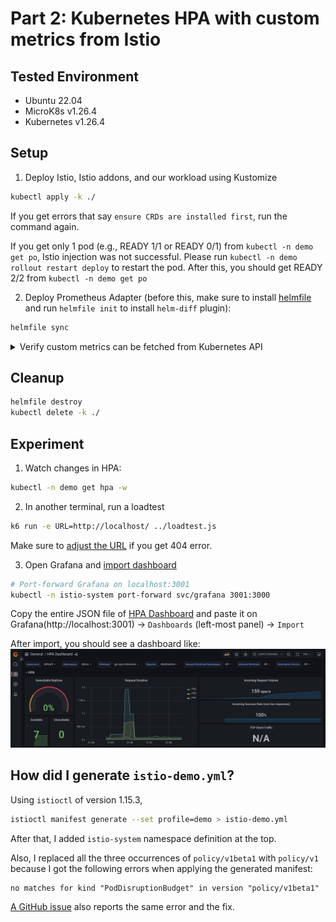 # Part 2: Kubernetes HPA with custom metrics from Istio

## Tested Environment

* Ubuntu 22.04
* MicroK8s v1.26.4
* Kubernetes v1.26.4


## Setup

1. Deploy Istio, Istio addons, and our workload using Kustomize
```sh
kubectl apply -k ./
```

If you get errors that say `ensure CRDs are installed first`, run the command again.

If you get only 1 pod (e.g., READY 1/1 or READY 0/1) from `kubectl -n demo get po`, Istio injection was not successful.
Please run `kubectl -n demo rollout restart deploy` to restart the pod.
After this, you should get READY 2/2 from `kubectl -n demo get po`

2. Deploy Prometheus Adapter (before this, make sure to install [helmfile](https://github.com/helmfile/helmfile) and run `helmfile init` to install `helm-diff` plugin):
```sh
helmfile sync
```

<details>
<summary> Verify custom metrics can be fetched from Kubernetes API </summary>

1. `requests_per_second`
```sh
kubectl get --raw /apis/custom.metrics.k8s.io/v1beta1/namespaces/demo/services/go-cpu-intensive/requests_per_second
```

The output should look like:
```json
{
  "kind": "MetricValueList",
  "apiVersion": "custom.metrics.k8s.io/v1beta1",
  "metadata": {},
  "items": [
    {
      "describedObject": {
        "kind": "Service",
        "namespace": "demo",
        "name": "go-cpu-intensive",
        "apiVersion": "/v1"
      },
      "metricName": "requests_per_second",
      "timestamp": "2023-06-04T02:26:01Z",
      "value": "3171m",
      "selector": null
    }
  ]
}
```

2. `request_duration_seconds_90tile`
```sh
kubectl get --raw /apis/custom.metrics.k8s.io/v1beta1/namespaces/demo/deployments/go-cpu-intensive/request_duration_seconds_90tile
```

The output should look like:
```json
{
  "kind": "MetricValueList",
  "apiVersion": "custom.metrics.k8s.io/v1beta1",
  "metadata": {},
  "items": [
    {
      "describedObject": {
        "kind": "Deployment",
        "namespace": "demo",
        "name": "go-cpu-intensive",
        "apiVersion": "apps/v1"
      },
      "metricName": "request_duration_seconds_90tile",
      "timestamp": "2023-06-04T02:25:15Z",
      "value": "0",
      "selector": null
    }
  ]
}
```

</details>


## Cleanup

```sh
helmfile destroy
kubectl delete -k ./
```


## Experiment

1. Watch changes in HPA:
```sh
kubectl -n demo get hpa -w
```

2. In another terminal, run a loadtest
```sh
k6 run -e URL=http://localhost/ ../loadtest.js
```
Make sure to [adjust the URL](https://github.com/ryojp/istio-observability#curl-localhost-hangs) if you get 404 error.

3. Open Grafana and [import dashboard](https://grafana.com/docs/grafana/latest/dashboards/manage-dashboards/#import-a-dashboard)
```sh
# Port-forward Grafana on localhost:3001
kubectl -n istio-system port-forward svc/grafana 3001:3000
```
Copy the entire JSON file of [HPA Dashboard](./hpa_dashboard.json) and paste it on Grafana(http://localhost:3001) -> `Dashboards` (left-most panel) -> `Import`

After import, you should see a dashboard like:
![HPA Dashboard](../assets/hpa-grafana.png)


## How did I generate `istio-demo.yml`?

Using `istioctl` of version 1.15.3,
```sh
istioctl manifest generate --set profile=demo > istio-demo.yml
```

After that, I added `istio-system` namespace definition at the top.

Also, I replaced all the three occurrences of `policy/v1beta1` with `policy/v1` because I got the following errors when applying the generated manifest:
```
no matches for kind "PodDisruptionBudget" in version "policy/v1beta1"
```

[A GitHub issue](https://github.com/kubernetes-sigs/metrics-server/issues/1104) also reports the same error and the fix.
